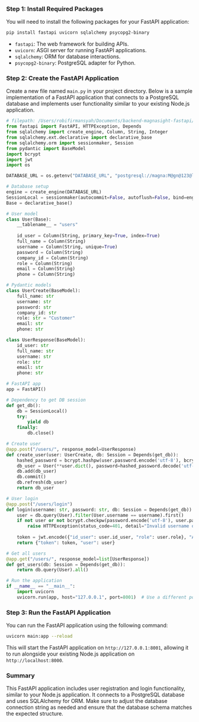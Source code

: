 ### Step 1: Install Required Packages

You will need to install the following packages for your FastAPI application:

```bash
pip install fastapi uvicorn sqlalchemy psycopg2-binary
```

- `fastapi`: The web framework for building APIs.
- `uvicorn`: ASGI server for running FastAPI applications.
- `sqlalchemy`: ORM for database interactions.
- `psycopg2-binary`: PostgreSQL adapter for Python.

### Step 2: Create the FastAPI Application

Create a new file named `main.py` in your project directory. Below is a sample implementation of a FastAPI application that connects to a PostgreSQL database and implements user functionality similar to your existing Node.js application.

```python
# filepath: /Users/robifirmansyah/Documents/backend-magnasight-fastapi/main.py
from fastapi import FastAPI, HTTPException, Depends
from sqlalchemy import create_engine, Column, String, Integer
from sqlalchemy.ext.declarative import declarative_base
from sqlalchemy.orm import sessionmaker, Session
from pydantic import BaseModel
import bcrypt
import jwt
import os

DATABASE_URL = os.getenv("DATABASE_URL", "postgresql://magna:M@gn@123@localhost:5432/support_ticket_db")

# Database setup
engine = create_engine(DATABASE_URL)
SessionLocal = sessionmaker(autocommit=False, autoflush=False, bind=engine)
Base = declarative_base()

# User model
class User(Base):
    __tablename__ = "users"
    
    id_user = Column(String, primary_key=True, index=True)
    full_name = Column(String)
    username = Column(String, unique=True)
    password = Column(String)
    company_id = Column(String)
    role = Column(String)
    email = Column(String)
    phone = Column(String)

# Pydantic models
class UserCreate(BaseModel):
    full_name: str
    username: str
    password: str
    company_id: str
    role: str = "Customer"
    email: str
    phone: str

class UserResponse(BaseModel):
    id_user: str
    full_name: str
    username: str
    role: str
    email: str
    phone: str

# FastAPI app
app = FastAPI()

# Dependency to get DB session
def get_db():
    db = SessionLocal()
    try:
        yield db
    finally:
        db.close()

# Create user
@app.post("/users/", response_model=UserResponse)
def create_user(user: UserCreate, db: Session = Depends(get_db)):
    hashed_password = bcrypt.hashpw(user.password.encode('utf-8'), bcrypt.gensalt())
    db_user = User(**user.dict(), password=hashed_password.decode('utf-8'))
    db.add(db_user)
    db.commit()
    db.refresh(db_user)
    return db_user

# User login
@app.post("/users/login")
def login(username: str, password: str, db: Session = Depends(get_db)):
    user = db.query(User).filter(User.username == username).first()
    if not user or not bcrypt.checkpw(password.encode('utf-8'), user.password.encode('utf-8')):
        raise HTTPException(status_code=401, detail="Invalid username or password")
    
    token = jwt.encode({"id_user": user.id_user, "role": user.role}, "A1b2C3d4E5f6G7h8I9J0kLmNoPqRsTuVwXyZ1234567890!@#$%^&*()", algorithm="HS256")
    return {"token": token, "user": user}

# Get all users
@app.get("/users/", response_model=list[UserResponse])
def get_users(db: Session = Depends(get_db)):
    return db.query(User).all()

# Run the application
if __name__ == "__main__":
    import uvicorn
    uvicorn.run(app, host="127.0.0.1", port=8001)  # Use a different port to avoid conflict
```

### Step 3: Run the FastAPI Application

You can run the FastAPI application using the following command:

```bash
uvicorn main:app --reload
```

This will start the FastAPI application on `http://127.0.0.1:8001`, allowing it to run alongside your existing Node.js application on `http://localhost:8000`.

### Summary

This FastAPI application includes user registration and login functionality, similar to your Node.js application. It connects to a PostgreSQL database and uses SQLAlchemy for ORM. Make sure to adjust the database connection string as needed and ensure that the database schema matches the expected structure.